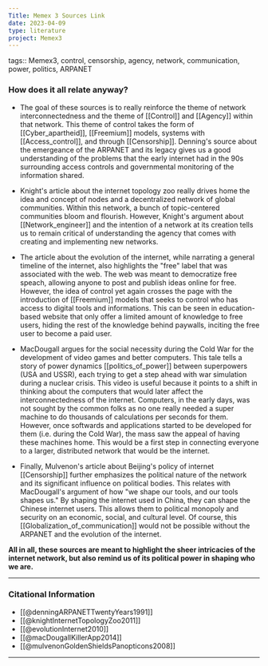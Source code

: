 ```yaml
---
Title: Memex 3 Sources Link
date: 2023-04-09
type: literature
project: Memex3
---
```


tags:: Memex3, control, censorship, agency, network, communication, power, politics, ARPANET

### How does it all relate anyway?

- The goal of these sources is to really reinforce the theme of network interconnectedness and the theme of [[Control]] and [[Agency]] within that network. This theme of control takes the form of [[Cyber_apartheid]], [[Freemium]] models, systems with [[Access_control]], and through [[Censorship]]. Denning's source about the emergeance of the ARPANET and its legacy gives us a good understanding of the problems that the early internet had in the 90s surrounding access controls and governmental monitoring of the information shared. 

- Knight's article about the internet topology zoo really drives home the idea and concept of nodes and a decentralized network of global communities. Within this network, a bunch of topic-centered communities bloom and flourish. However, Knight's argument about [[Network_engineer]] and the intention of a network at its creation tells us to remain critical of understanding the agency that comes with creating and implementing new networks. 

- The article about the evolution of the internet, while narrating a general timeline of the internet, also highlights the "free" label that was associated with the web. The web was meant to democratize free speach, allowing anyone to post and publish ideas online for free. However, the idea of control yet again crosses the page with the introduction of [[Freemium]] models that seeks to control who has access to digital tools and informations. This can be seen in education-based website that only offer a limited amount of knowledge to free users, hiding the rest of the knowledge behind paywalls, inciting the free user to become a paid user. 

- MacDougall argues for the social necessity during the Cold War for the development of video games and better computers. This tale tells a story of power dynamics [[politics_of_power]] between superpowers (USA and USSR), each trying to get a step ahead with war simulation during a nuclear crisis. This video is useful because it points to a shift in thinking about the computers that would later affect the interconnectedness of the internet. Computers, in the early days, was not sought by the common folks as no one really needed a super machine to do thousands of calculations per seconds for them. However, once softwards and applications started to be developed for them (i.e. during the Cold War), the mass saw the appeal of having these machines home. This would be a first step in connecting everyone to a larger, distributed network that would be the internet.

- Finally, Mulvenon's article about Beijing's policy of internet [[Censorship]] further emphasizes the political nature of the network and its significant influence on political bodies. This relates with MacDougall's argument of how "we shape our tools, and our tools shapes us." By shaping the internet used in China, they can shape the Chinese internet users. This allows them to political monopoly and security on an economic, social, and cultural level. Of course, this [[Globalization_of_communication]] would not be possible without the ARPANET and the evolution of the internet. 

**All in all, these sources are meant to highlight the sheer intricacies of the internet network, but also remind us of its political power in shaping who we are.**

---
### Citational Information

- [[@denningARPANETTwentyYears1991]]
- [[@knightInternetTopologyZoo2011]]
- [[@evolutionInternet2010]]
- [[@macDougallKillerApp2014]]
- [[@mulvenonGoldenShieldsPanopticons2008]]

---
